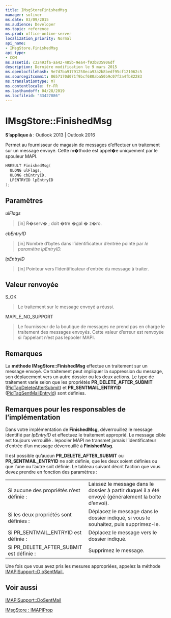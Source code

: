 ```yaml
---
title: IMsgStoreFinishedMsg
manager: soliver
ms.date: 03/09/2015
ms.audience: Developer
ms.topic: reference
ms.prod: office-online-server
localization_priority: Normal
api_name:
- IMsgStore.FinishedMsg
api_type:
- COM
ms.assetid: c32493fa-aa42-485b-9ea4-f93b835906df
description: Dernière modification le 9 mars 2015
ms.openlocfilehash: 9e7d7ba91791258eca93a2b8bedf95cf121062c5
ms.sourcegitcommit: 8657170d071f9bcf680aba50b9c07f2a4fb82283
ms.translationtype: MT
ms.contentlocale: fr-FR
ms.lasthandoff: 04/28/2019
ms.locfileid: "33427086"
---
```

# <a name="imsgstorefinishedmsg"></a>IMsgStore::FinishedMsg

  
  
**S’applique à** : Outlook 2013 | Outlook 2016 
  
Permet au fournisseur de magasin de messages d’effectuer un traitement sur un message envoyé. Cette m�thode est appel�e uniquement par le spouleur MAPI.
  
```cpp
HRESULT FinishedMsg(
  ULONG ulFlags,
  ULONG cbEntryID,
  LPENTRYID lpEntryID
);
```

## <a name="parameters"></a>Paramètres

 _ulFlags_
  
> [in] R�serv� ; doit �tre �gal � z�ro.
    
 _cbEntryID_
  
> [in] Nombre d’bytes dans l’identificateur d’entrée pointé par _le paramètre lpEntryID._ 
    
 _lpEntryID_
  
> [in] Pointeur vers l’identificateur d’entrée du message à traiter.
    
## <a name="return-value"></a>Valeur renvoyée

S_OK 
  
> Le traitement sur le message envoyé a réussi.
    
MAPI_E_NO_SUPPORT 
  
> Le fournisseur de la boutique de messages ne prend pas en charge le traitement des messages envoyés. Cette valeur d’erreur est renvoyée si l’appelant n’est pas lepooler MAPI.
    
## <a name="remarks"></a>Remarques

La **méthode IMsgStore::FinishedMsg** effectue un traitement sur un message envoyé. Ce traitement peut impliquer la suppression du message, son déplacement vers un autre dossier ou les deux actions. Le type de traitement varie selon que les propriétés **PR_DELETE_AFTER_SUBMIT** ([PidTagDeleteAfterSubmit](pidtagdeleteaftersubmit-canonical-property.md)) et **PR_SENTMAIL_ENTRYID** ([PidTagSentMailEntryId](pidtagsentmailentryid-canonical-property.md)) sont définies. 
  
## <a name="notes-to-implementers"></a>Remarques pour les responsables de l’implémentation

Dans votre implémentation de **FinishedMsg,** déverrouillez le message identifié par  _lpEntryID_ et effectuez le traitement approprié. Le message cible est toujours verrouillé . lepooler MAPI ne transmet jamais l’identificateur d’entrée d’un message déverrouillé à **FinishedMsg**.
  
Il est possible qu’aucun **PR_DELETE_AFTER_SUBMIT** ou **PR_SENTMAIL_ENTRYID** ne soit définie, que les deux soient définies ou que l’une ou l’autre soit définie. Le tableau suivant décrit l’action que vous devez prendre en fonction des paramètres : 
  
|||
|:-----|:-----|
|Si aucune des propriétés n’est définie :  <br/> |Laissez le message dans le dossier à partir duquel il a été envoyé (généralement la boîte d’envoi).  <br/> |
|Si les deux propriétés sont définies :  <br/> |Déplacez le message dans le dossier indiqué, si vous le souhaitez, puis supprimez-le.  <br/> |
|Si PR_SENTMAIL_ENTRYID est définie :  <br/> |Déplacez le message vers le dossier indiqué.  <br/> |
|Si PR_DELETE_AFTER_SUBMIT est définie :  <br/> |Supprimez le message.  <br/> |
   
Une fois que vous avez pris les mesures appropriées, appelez la méthode [IMAPISupport::D oSentMail.](imapisupport-dosentmail.md) 
  
## <a name="see-also"></a>Voir aussi



[IMAPISupport::DoSentMail](imapisupport-dosentmail.md)
  
[IMsgStore : IMAPIProp](imsgstoreimapiprop.md)


